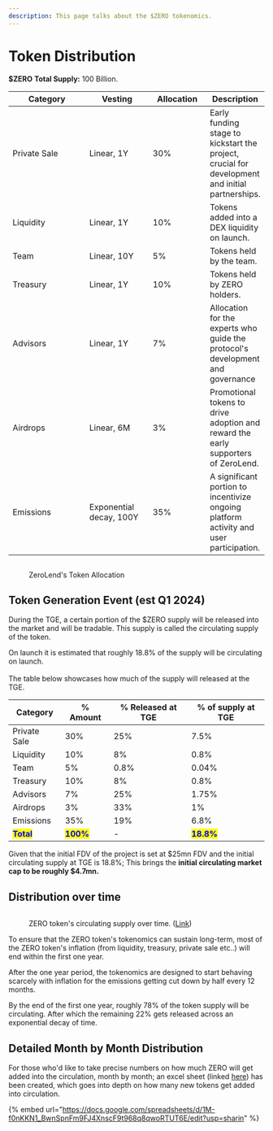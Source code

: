 ```yaml
---
description: This page talks about the $ZERO tokenomics.
---
```


# Token Distribution

**$ZERO** **Total Supply:** 100 Billion.&#x20;

<table data-full-width="true"><thead><tr><th width="238.33333333333331">Category</th><th width="145">Vesting</th><th width="126">Allocation</th><th>Description</th></tr></thead><tbody><tr><td>Private Sale</td><td>Linear, 1Y</td><td>30%</td><td>Early funding stage to kickstart the project, crucial for development and initial partnerships.</td></tr><tr><td>Liquidity</td><td>Linear, 1Y</td><td>10%</td><td>Tokens added into a DEX liquidity on launch.</td></tr><tr><td>Team</td><td>Linear, 10Y</td><td>5%</td><td>Tokens held by the team.</td></tr><tr><td>Treasury</td><td>Linear, 1Y</td><td>10%</td><td>Tokens held by ZERO holders.</td></tr><tr><td>Advisors</td><td>Linear, 1Y</td><td>7%</td><td>Allocation for the experts who guide the protocol's development and governance</td></tr><tr><td>Airdrops</td><td>Linear, 6M</td><td>3%</td><td>Promotional tokens to drive adoption and reward the early supporters of ZeroLend. </td></tr><tr><td>Emissions</td><td>Exponential decay, 100Y</td><td>35%</td><td>A significant portion to incentivize ongoing platform activity and user participation.</td></tr></tbody></table>

<figure><img src="../.gitbook/assets/Screenshot 2023-12-31 at 12.21.48 AM.png" alt=""><figcaption><p>ZeroLend's Token Allocation</p></figcaption></figure>

## Token Generation Event (est Q1 2024)

During the TGE, a certain portion of the $ZERO supply will be released into the market and will be tradable. This supply is called the circulating supply of the token.

On launch it is estimated that roughly 18.8% of the supply will be circulating on launch. \
\
The table below showcases how much of the supply will released at the TGE.

| Category                                   | % Amount                                  | % Released at TGE | % of supply at TGE                         |
| ------------------------------------------ | ----------------------------------------- | ----------------- | ------------------------------------------ |
| Private Sale                               | 30%                                       | 25%               | 7.5%                                       |
| Liquidity                                  | 10%                                       | 8%                | 0.8%                                       |
| Team                                       | 5%                                        | 0.8%              | 0.04%                                      |
| Treasury                                   | 10%                                       | 8%                | 0.8%                                       |
| Advisors                                   | 7%                                        | 25%               | 1.75%                                      |
| Airdrops                                   | 3%                                        | 33%               | 1%                                         |
| Emissions                                  | 35%                                       | 19%               | 6.8%                                       |
| <mark style="color:blue;">**Total**</mark> | <mark style="color:blue;">**100%**</mark> | -                 | <mark style="color:blue;">**18.8%**</mark> |

Given that the initial FDV of the project is set at $25mn FDV and the initial circulating supply at TGE is 18.8%; This brings the **initial circulating market cap to be roughly $4.7mn.**

## Distribution over time

<figure><img src="../.gitbook/assets/Screenshot 2023-12-31 at 10.48.15 PM.png" alt=""><figcaption><p>ZERO token's circulating supply over time. (<a href="https://docs.google.com/spreadsheets/d/1M-f0nKKN1_BwnSpnFm9FJ4XnscF9t968q8qwoRTUT6E/edit?usp=sharing">Link</a>)</p></figcaption></figure>

To ensure that the ZERO token's tokenomics can sustain long-term, most of the ZERO token's inflation (from liquidity, treasury, private sale etc..) will end within the first one year.&#x20;

After the one year period, the tokenomics are designed to start behaving scarcely with inflation for the emissions getting cut down by half every 12 months.

By the end of the first one year, roughly 78% of the token supply will be circulating. After which the remaining 22% gets released across an exponential decay of time.

## Detailed Month by Month Distribution

For those who'd like to take precise numbers on how much ZERO will get added into the circulation, month by month; an excel sheet (linked [here](https://docs.google.com/spreadsheets/d/1M-f0nKKN1\_BwnSpnFm9FJ4XnscF9t968q8qwoRTUT6E/edit?usp=sharing)) has been created, which goes into depth on how many new tokens get added into circulation.

{% embed url="https://docs.google.com/spreadsheets/d/1M-f0nKKN1_BwnSpnFm9FJ4XnscF9t968q8qwoRTUT6E/edit?usp=sharin" %}
